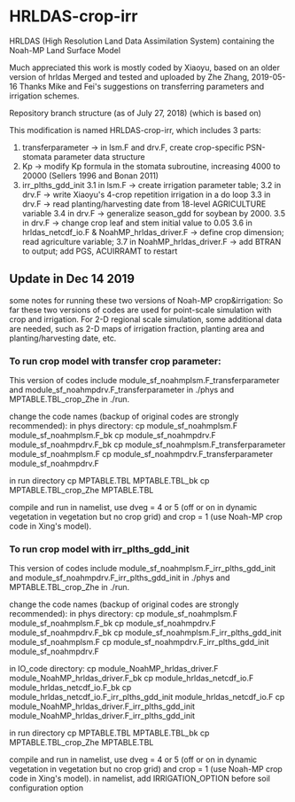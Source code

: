 # HRLDAS-crop-irr

HRLDAS (High Resolution Land Data Assimilation System) containing the Noah-MP Land Surface Model

Much appreciated this work is mostly coded by Xiaoyu, based on an older version of hrldas 
Merged and tested and uploaded by Zhe Zhang, 2019-05-16
Thanks Mike and Fei's suggestions on transferring parameters and irrigation schemes.

Repository branch structure (as of July 27, 2018) (which is based on)

This modification is named HRLDAS-crop-irr, which includes 3 parts:
1. transferparameter -> in lsm.F and drv.F, create crop-specific PSN-stomata parameter data structure 
2. Kp -> modify Kp formula in the stomata subroutine, increasing 4000 to 20000 (Sellers 1996 and Bonan 2011)
3. irr_plths_gdd_init 
3.1 in lsm.F -> create irrigation parameter table;
3.2 in drv.F -> write Xiaoyu's 4-crop repetition irrigation in a do loop
3.3 in drv.F -> read planting/harvesting date from 18-level AGRICULTURE variable
3.4 in drv.F -> generalize season_gdd for soybean by 2000.
3.5 in drv.F -> change crop leaf and stem initial value to 0.05
3.6 in hrldas_netcdf_io.F & NoahMP_hrldas_driver.F -> define crop dimension; read agriculture variable; 
3.7 in NoahMP_hrldas_driver.F -> add BTRAN to output; add PGS, ACUIRRAMT to restart


## Update in Dec 14 2019 
some notes for running these two versions of Noah-MP crop&irrigation:
So far these two versions of codes are used for point-scale simulation with crop and irrigation. For 2-D regional scale simulation, some additional data are needed, such as 2-D maps of irrigation fraction, planting area and planting/harvesting date, etc. 


### To run crop model with transfer crop parameter:
This version of codes include module_sf_noahmplsm.F_transferparameter and module_sf_noahmpdrv.F_transferparameter in ./phys and MPTABLE.TBL_crop_Zhe in ./run.

change the code names (backup of original codes are strongly recommended):
in phys directory:
cp module_sf_noahmplsm.F module_sf_noahmplsm.F_bk
cp module_sf_noahmpdrv.F module_sf_noahmpdrv.F_bk
cp module_sf_noahmplsm.F_transferparameter module_sf_noahmplsm.F
cp module_sf_noahmpdrv.F_transferparameter module_sf_noahmpdrv.F

in run directory
cp MPTABLE.TBL MPTABLE.TBL_bk
cp MPTABLE.TBL_crop_Zhe MPTABLE.TBL

compile and run 
in namelist, use dveg = 4 or 5 (off or on in dynamic vegetation in vegetation but no crop grid) and crop = 1 (use Noah-MP crop code in Xing's model).

### To run crop model with irr_plths_gdd_init
This version of codes include module_sf_noahmplsm.F_irr_plths_gdd_init and module_sf_noahmpdrv.F_irr_plths_gdd_init in ./phys and MPTABLE.TBL_crop_Zhe in ./run. 

change the code names (backup of original codes are strongly recommended):
in phys directory:
cp module_sf_noahmplsm.F module_sf_noahmplsm.F_bk
cp module_sf_noahmpdrv.F module_sf_noahmpdrv.F_bk
cp module_sf_noahmplsm.F_irr_plths_gdd_init module_sf_noahmplsm.F
cp module_sf_noahmpdrv.F_irr_plths_gdd_init module_sf_noahmpdrv.F

in IO_code directory:
cp module_NoahMP_hrldas_driver.F module_NoahMP_hrldas_driver.F_bk
cp module_hrldas_netcdf_io.F module_hrldas_netcdf_io.F_bk
cp module_hrldas_netcdf_io.F_irr_plths_gdd_init module_hrldas_netcdf_io.F
cp module_NoahMP_hrldas_driver.F_irr_plths_gdd_init module_NoahMP_hrldas_driver.F_irr_plths_gdd_init

in run directory
cp MPTABLE.TBL MPTABLE.TBL_bk
cp MPTABLE.TBL_crop_Zhe MPTABLE.TBL

compile and run 
in namelist, use dveg = 4 or 5 (off or on in dynamic vegetation in vegetation but no crop grid) and crop = 1 (use Noah-MP crop code in Xing's model).
in namelist, add IRRIGATION_OPTION before soil configuration option

